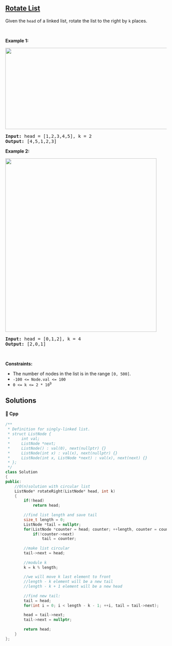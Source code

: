 ## [Rotate List](https://leetcode.com/problems/rotate-list)

<p>Given the <code>head</code> of a linked&nbsp;list, rotate the list to the right by <code>k</code> places.</p>

<p>&nbsp;</p>
<p><strong>Example 1:</strong></p>
<img alt="" src="https://assets.leetcode.com/uploads/2020/11/13/rotate1.jpg" style="width: 600px; height: 254px;" />
<pre>
<strong>Input:</strong> head = [1,2,3,4,5], k = 2
<strong>Output:</strong> [4,5,1,2,3]
</pre>

<p><strong>Example 2:</strong></p>
<img alt="" src="https://assets.leetcode.com/uploads/2020/11/13/roate2.jpg" style="width: 472px; height: 542px;" />
<pre>
<strong>Input:</strong> head = [0,1,2], k = 4
<strong>Output:</strong> [2,0,1]
</pre>

<p>&nbsp;</p>
<p><strong>Constraints:</strong></p>

<ul>
	<li>The number of nodes in the list is in the range <code>[0, 500]</code>.</li>
	<li><code>-100 &lt;= Node.val &lt;= 100</code></li>
	<li><code>0 &lt;= k &lt;= 2 * 10<sup>9</sup></code></li>
</ul>


## Solutions
#### 🧠 Cpp
```cpp
/**
 * Definition for singly-linked list.
 * struct ListNode {
 *     int val;
 *     ListNode *next;
 *     ListNode() : val(0), next(nullptr) {}
 *     ListNode(int x) : val(x), next(nullptr) {}
 *     ListNode(int x, ListNode *next) : val(x), next(next) {}
 * };
 */
class Solution
{
public:
    //O(n)solution with circular list
    ListNode* rotateRight(ListNode* head, int k)
    {
        if(!head)
            return head;
        
        //find list length and save tail
        size_t length = 0;
        ListNode *tail = nullptr;
        for(ListNode *counter = head; counter; ++length, counter = counter->next)
            if(!counter->next)
                tail = counter;
        
        //make list circular
        tail->next = head;
        
        //module k
        k = k % length;
        
        //we will move k last element to front
        //length - k element will be a new tail
        //length - k + 1 element will be a new head
        
        //find new tail:
        tail = head;
        for(int i = 0; i < length - k - 1; ++i, tail = tail->next);
        
        head = tail->next;
        tail->next = nullptr;
        
        return head;
    }
};
```
